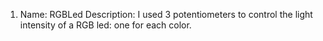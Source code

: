 1. Name: RGBLed
Description: I used 3 potentiometers to control the light intensity of a RGB led: one for each color.
